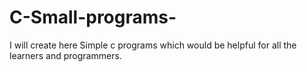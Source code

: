 # C-Small-programs-
I will create here Simple c programs which would be helpful for all the learners and programmers.
